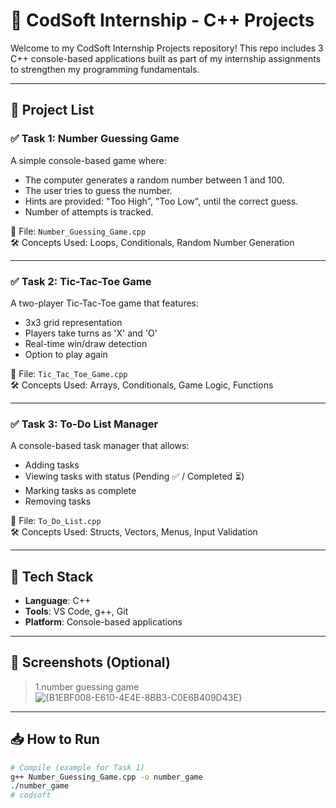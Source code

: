 # 🚀 CodSoft Internship - C++ Projects

Welcome to my CodSoft Internship Projects repository! This repo includes 3 C++ console-based applications built as part of my internship assignments to strengthen my programming fundamentals.

---

## 📁 Project List

### ✅ Task 1: Number Guessing Game
A simple console-based game where:
- The computer generates a random number between 1 and 100.
- The user tries to guess the number.
- Hints are provided: "Too High", "Too Low", until the correct guess.
- Number of attempts is tracked.

📂 File: `Number_Guessing_Game.cpp`  
🛠 Concepts Used: Loops, Conditionals, Random Number Generation

---

### ✅ Task 2: Tic-Tac-Toe Game
A two-player Tic-Tac-Toe game that features:
- 3x3 grid representation
- Players take turns as 'X' and 'O'
- Real-time win/draw detection
- Option to play again

📂 File: `Tic_Tac_Toe_Game.cpp`  
🛠 Concepts Used: Arrays, Conditionals, Game Logic, Functions

---

### ✅ Task 3: To-Do List Manager
A console-based task manager that allows:
- Adding tasks
- Viewing tasks with status (Pending ✅ / Completed ⏳)
- Marking tasks as complete
- Removing tasks

📂 File: `To_Do_List.cpp`  
🛠 Concepts Used: Structs, Vectors, Menus, Input Validation

---

## 🔧 Tech Stack

- **Language**: C++
- **Tools**: VS Code, g++, Git
- **Platform**: Console-based applications

---

## 📸 Screenshots (Optional)

> 1.number guessing game
> ![{B1EBF008-E610-4E4E-8BB3-C0E6B409D43E}](https://github.com/user-attachments/assets/7e5f8c1f-bb47-4d1b-afd6-3c22c446e5b5)


---

## 📥 How to Run

```bash
# Compile (example for Task 1)
g++ Number_Guessing_Game.cpp -o number_game
./number_game
# codsoft
